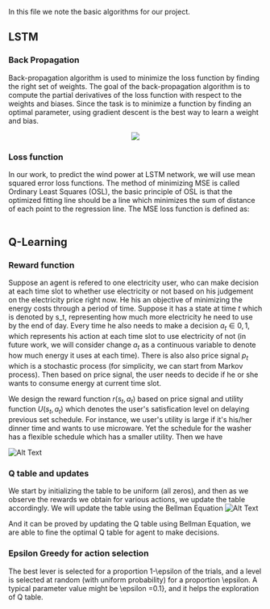 In this file we note the basic algorithms for our project.

## LSTM
### Back Propagation
Back-propagation algorithm is used to minimize the loss function by finding the right set of weights. The goal of the back-propagation algorithm is to compute the partial derivatives of the loss function with respect to the weights and biases. Since the task is to minimize a function by finding an optimal parameter, using gradient descent is the best way to learn a weight and bias.

<div align=center><img src="https://github.com/yiwen26/WindChaser/blob/master/Docs/Back_propagation.gif"/></div>

### Loss function
In our work, to predict the wind power at LSTM network, we will use mean squared error loss functions. The method of minimizing MSE is called Ordinary Least Squares (OSL), the basic principle of OSL is that the optimized fitting line should be a line which minimizes the sum of distance of each point to the regression line. The MSE loss function is defined as:


<div align=center><img width="3" height="1.5"src="https://github.com/yiwen26/WindChaser/blob/master/Docs/Loss%20Function%20eq.png"/></div>




## Q-Learning
### Reward function
Suppose an agent is refered to one electricity user, who can make decision at each time slot to whether use electricity or not based on his 
judgement on the electricity price right now. He his an objective of minimizing the energy costs through a period of time. Suppose it has a 
state at time $t$ which is denoted by s_t, representing how much more electricity he need to use by the end of day. Every time he also needs
to make a decision $a_t \in {0,1}$, which represents his action at each time slot to use electricity of not (in future work, we will consider
change $a_t$ as a continuous variable to denote how much energy it uses at each time). There is also also price signal $p_t$ which
is a stochastic process (for simplicity, we can start from Markov process). Then based on price signal, the user needs to decide if he or she
wants to consume energy at current time slot.

We design the reward function $r(s_t, a_t)$ based on price signal and utility function $U(s_t, a_t)$ which denotes the user's satisfication
level on delaying previous set schedule. For instance, we user's utility is large if it's his/her dinner time and wants to use microware.
Yet the schedule for the washer has a flexible schedule which has a smaller utility. Then we have 

![Alt Text](https://github.com/yiwen26/WindChaser/blob/master/WindChaserModules/Reinforcement%20Learning/RL_equ2.gif)


### Q table and updates
We start by initializing the table to be uniform (all zeros), and then as we observe the rewards we obtain for various actions, 
we update the table accordingly. We will update the table using the Bellman Equation
![Alt Text](https://github.com/yiwen26/WindChaser/blob/master/WindChaserModules/Reinforcement%20Learning/RL_Equ1.gif)

And it can be proved by updating the Q table using Bellman Equation, we are able to fine the optimal Q table for agent to make decisions.

### Epsilon Greedy for action selection
The best lever is selected for a proportion 1-\epsilon  of the trials, and a level is selected at random (with uniform probability) for a proportion \epsilon. A typical parameter value might be  \epsilon =0.1}, and it helps the exploration of Q table.
